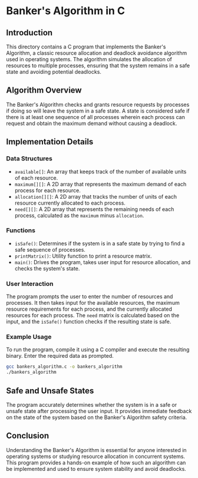 # Banker's Algorithm in C

## Introduction
This directory contains a C program that implements the Banker's Algorithm, a classic resource allocation and deadlock avoidance algorithm used in operating systems. The algorithm simulates the allocation of resources to multiple processes, ensuring that the system remains in a safe state and avoiding potential deadlocks.

## Algorithm Overview

The Banker's Algorithm checks and grants resource requests by processes if doing so will leave the system in a safe state. A state is considered safe if there is at least one sequence of all processes wherein each process can request and obtain the maximum demand without causing a deadlock.

## Implementation Details

### Data Structures

- `available[]`: An array that keeps track of the number of available units of each resource.
- `maximum[][]`: A 2D array that represents the maximum demand of each process for each resource.
- `allocation[][]`: A 2D array that tracks the number of units of each resource currently allocated to each process.
- `need[][]`: A 2D array that represents the remaining needs of each process, calculated as the `maximum` minus `allocation`.

### Functions

- `isSafe()`: Determines if the system is in a safe state by trying to find a safe sequence of processes.
- `printMatrix()`: Utility function to print a resource matrix.
- `main()`: Drives the program, takes user input for resource allocation, and checks the system's state.

### User Interaction

The program prompts the user to enter the number of resources and processes. It then takes input for the available resources, the maximum resource requirements for each process, and the currently allocated resources for each process. The `need` matrix is calculated based on the input, and the `isSafe()` function checks if the resulting state is safe.

### Example Usage

To run the program, compile it using a C compiler and execute the resulting binary. Enter the required data as prompted.

```bash
gcc bankers_algorithm.c -o bankers_algorithm
./bankers_algorithm
```

## Safe and Unsafe States

The program accurately determines whether the system is in a safe or unsafe state after processing the user input. It provides immediate feedback on the state of the system based on the Banker's Algorithm safety criteria.

## Conclusion

Understanding the Banker's Algorithm is essential for anyone interested in operating systems or studying resource allocation in concurrent systems. This program provides a hands-on example of how such an algorithm can be implemented and used to ensure system stability and avoid deadlocks.